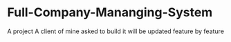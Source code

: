 # Full-Company-Mananging-System
A project A client of mine asked to build it will be updated feature by feature 
